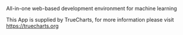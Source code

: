All-in-one web-based development environment for machine learning

This App is supplied by TrueCharts, for more information please visit https://truecharts.org
